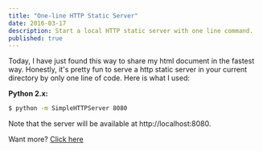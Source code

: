 ```yaml
---
title: "One-line HTTP Static Server"
date: 2016-03-17
description: Start a local HTTP static server with one line command.
published: true
---
```


Today, I have just found this way to share my html document in the fastest way.
Honestly, it's pretty fun to serve a http static server in your current directory by only one line of code. Here is what I used:

**Python 2.x:**

```bash
$ python -m SimpleHTTPServer 8080
```

Note that the server will be available at http://localhost:8080.

Want more? [Click here](https://gist.github.com/willurd/5720255)
